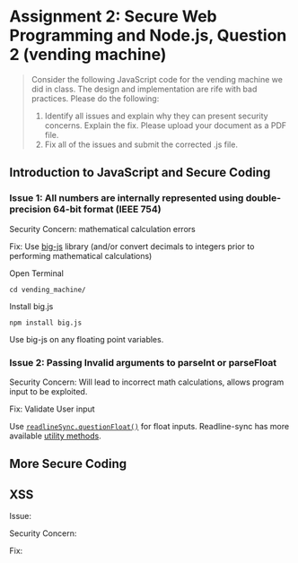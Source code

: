 # Assignment 2: Secure Web Programming and Node.js, Question 2 (vending machine)

> Consider the following JavaScript code for the vending machine we did in class.  The design and implementation are rife with bad practices.  Please do the following:
> 1. Identify all issues and explain why they can present security concerns.  Explain the fix. Please upload your document as a PDF file.
> 2. Fix all of the issues and submit the corrected .js file.

## Introduction to JavaScript and Secure Coding

### Issue 1: All numbers are internally represented using double-precision 64-bit format (IEEE 754)

Security Concern: mathematical calculation errors

Fix: Use [big-js](http://mikemcl.github.io/big.js/) library (and/or convert decimals to integers prior to performing mathematical calculations)

Open Terminal

```shell
cd vending_machine/
```

Install big.js

```shell
npm install big.js
```

Use big-js on any floating point variables.



### Issue 2: Passing Invalid arguments to parseInt or parseFloat

Security Concern: Will lead to incorrect math calculations, allows program input to be exploited.

Fix:  Validate User input

Use [`readlineSync.questionFloat()`](https://github.com/anseki/readline-sync#questionfloat) for float inputs. Readline-sync has more available [utility methods](https://github.com/anseki/readline-sync#utility-methods).





## More Secure Coding

## XSS

Issue:

Security Concern:

Fix:
